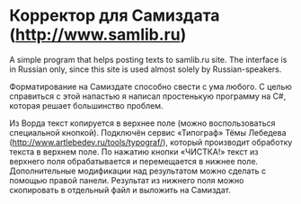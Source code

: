 # Корректор для Самиздата (http://www.samlib.ru)

A simple program that helps posting texts to samlib.ru site. The interface is in Russian only, since this site is used almost solely by Russian-speakers.

Форматирование на Самиздате способно свести с ума любого. С целью справиться с этой напастью я написал простенькую программу на C#, которая решает большинство проблем.

Из Ворда текст копируется в верхнее поле (можно воспользоваться специальной кнопкой). Подключён сервис «Типограф» Тёмы Лебедева (http://www.artlebedev.ru/tools/typograf/), который производит обработку текста в верхнем поле. По нажатию кнопки «ЧИСТКА!» текст из верхнего поля обрабатывается и перемещается в нижнее поле. Дополнительные модификации над результатом можно сделать с помощью правой панели. Результат из нижнего поля можно скопировать в отдельный файл и выложить на Самиздат.
